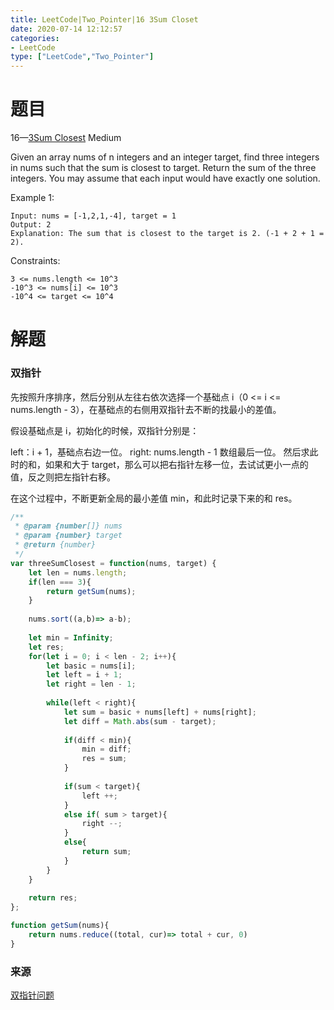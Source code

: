 ```yaml
---
title: LeetCode|Two_Pointer|16 3Sum Closet
date: 2020-07-14 12:12:57
categories: 
- LeetCode
type: ["LeetCode","Two_Pointer"]
---
```


# 题目

16—[3Sum Closest](https://leetcode.com/problems/3sum-closest/)
Medium

Given an array nums of n integers and an integer target, find three integers in nums such that the sum is closest to target. Return the sum of the three integers. You may assume that each input would have exactly one solution.

 

Example 1:

```
Input: nums = [-1,2,1,-4], target = 1
Output: 2
Explanation: The sum that is closest to the target is 2. (-1 + 2 + 1 = 2).
```
 

Constraints:
```
3 <= nums.length <= 10^3
-10^3 <= nums[i] <= 10^3
-10^4 <= target <= 10^4
```
# 解题

### 双指针
先按照升序排序，然后分别从左往右依次选择一个基础点 i（0 <= i <= nums.length - 3），在基础点的右侧用双指针去不断的找最小的差值。

假设基础点是 i，初始化的时候，双指针分别是：

left：i + 1，基础点右边一位。
right: nums.length - 1 数组最后一位。
然后求此时的和，如果和大于 target，那么可以把右指针左移一位，去试试更小一点的值，反之则把左指针右移。

在这个过程中，不断更新全局的最小差值 min，和此时记录下来的和 res。

```javascript
/**
 * @param {number[]} nums
 * @param {number} target
 * @return {number}
 */
var threeSumClosest = function(nums, target) {
    let len = nums.length;
    if(len === 3){
        return getSum(nums);
    }
    
    nums.sort((a,b)=> a-b);
    
    let min = Infinity;
    let res;
    for(let i = 0; i < len - 2; i++){
        let basic = nums[i];
        let left = i + 1;
        let right = len - 1;
        
        while(left < right){
            let sum = basic + nums[left] + nums[right];
            let diff = Math.abs(sum - target);
            
            if(diff < min){
                min = diff;
                res = sum;
            }
            
            if(sum < target){
                left ++;
            }
            else if( sum > target){
                right --;
            }
            else{
                return sum;
            }
        }
    }
    
    return res;
};

function getSum(nums){
    return nums.reduce((total, cur)=> total + cur, 0)
}
```

### 来源
[双指针问题](https://mp.weixin.qq.com/s/7mJSpnHE319swy0LStpavQ)
